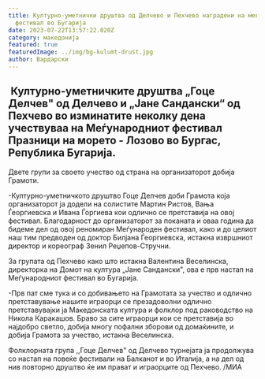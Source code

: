 ```yaml
---
title: Културно-уметнички друштва од Делчево и Пехчево наградени на меѓународен
  фестивал во Бугарија
date: 2023-07-22T13:57:22.020Z
category: македонија
featured: true
featuredImage: ../img/bg-kulumt-drust.jpg
author: Вардарски
---
```

<!--StartFragment-->

##  Културно-уметничките друштва „Гоце Делчев" од Делчево и „Јане Сандански“ од Пехчево во изминатите неколку дена учествуваа на Меѓународниот фестивал Празници на морето - Лозово во Бургас, Република Бугарија. 



<!--EndFragment--><!--StartFragment-->

Двете групи за своето учество од страна на организаторот добија Грамоти.

\-Културно-уметничкото друштво Гоце Делчев доби Грамота која организаторот ја додели на солистите Мартин Ристов, Вања Ѓеоргиевска и Ивана Ѓоргиева кои одлично се претставија на овој фестивал. Благодарност до организаторот за поканата и оваа година да бидеме дел од овој реномиран Меѓународен фестивал, како и до целиот наш тим предводен од доктор Билјана Ѓеоргиевска, истакна извршниот директор и кореограф Зенил Реџепов-Стручни.

За групата од Пехчево како што истакна Валентина Веселинска, директорка на Домот на култура „Јане Сандански", ова е прв настап на Меѓународниот фестивал во Бугарија.

\-Прв пат сме тука и со добивањето на Грамотата за учество и одлично претставување нашите играорци се презадоволни одлично претставувајки ја Македонската култура и фолклор под раководство на Никола Каракашов. Браво за сите играорци кои се претставија во најдобро светло, добија многу пофални зборови од домаќините, и добија Грамота за учество, истакна Веселинска.

Фолклорната група ,,Гоце Делчев" од Делчево турнејата ја продолжува со настап на повеќе фестивали на Балканот и во Италија, а на дел од нив повторно друштво ќе им прават и играорците од Пехчево. /МИА

<!--EndFragment-->